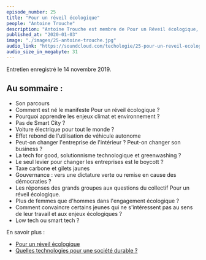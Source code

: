 ```yaml
---
episode_number: 25
title: "Pour un réveil écologique"
people: "Antoine Trouche"
description: "Antoine Trouche est membre de Pour un Réveil écologique, collectif qui est né dans la continuité du Manifeste Étudiant pour un Réveil Écologique, lancé en septembre 2018 et signé par près de 30 000 étudiants. Aujourd'hui le collectif travaille sur deux axes : réveiller son employeur et réveiller sa formation."
published_at: "2020-01-03"
image: "./images/25-antoine-trouche.jpg"
audio_link: "https://soundcloud.com/techologie/25-pour-un-reveil-ecologique-avec-antoine-trouche"
audio_size_in_megabyte: 31
---
```


Entretien enregistré le 14 novembre 2019.

## Au sommaire :

* Son parcours
* Comment est né le manifeste Pour un réveil écologique ?
* Pourquoi apprendre les enjeux climat et environnement ?
* Pas de Smart City ?
* Voiture électrique pour tout le monde ?
* Effet rebond de l'utilisation de véhicule autonome
* Peut-on changer l'entreprise de l'intérieur ? Peut-on changer son business ?
* La tech for good, solutionnisme technologique et greenwashing ?
* Le seul levier pour changer les entreprises est le boycott ?
* Taxe carbone et gilets jaunes
* Gouvernance : vers une dictature verte ou remise en cause des démocraties ?
* Les réponses des grands groupes aux questions du collectif Pour un réveil écologique.
* Plus de femmes que d'hommes dans l'engagement écologique ?
* Comment convaincre certains jeunes qui ne s'intéressent pas au sens de leur travail et aux enjeux écologiques ?
* Low tech ou smart tech ?

<div class="block">

En savoir plus :

* [Pour un réveil écologique](https://pour-un-reveil-ecologique.org/fr/)
* [Quelles technologies pour une société durable ?](https://atterrissage.org/technologies-societe-durable-65514b474700)

</div>
